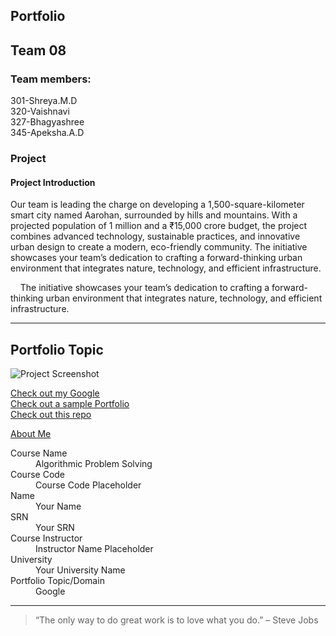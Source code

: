 ## Portfolio
## Team 08
### Team members:
<dl>
  <dt>301-Shreya.M.D</dt>
  <dt>320-Vaishnavi</dt>
  <dt>327-Bhagyashree</dt>
  <dt>345-Apeksha.A.D</dt>
</dl>


### Project
#### Project Introduction
Our team is leading the charge on developing a 1,500-square-kilometer smart city named Aarohan, surrounded by hills and mountains. With a projected population of 1 million and a ₹15,000 crore budget, the project combines advanced technology, sustainable practices, and innovative urban design to create a modern, eco-friendly community. The initiative showcases your team’s dedication to crafting a forward-thinking urban environment that integrates nature, technology, and efficient infrastructure.  

&nbsp;&nbsp;&nbsp;&nbsp;The initiative showcases your team’s dedication to crafting a forward-thinking urban environment that integrates nature, technology, and efficient infrastructure.

---

## Portfolio Topic

![Project Screenshot](assets/image.jpg)

[Check out my Google](https://www.google.com/)<br>
[Check out a sample Portfolio](https://jiyapalrecha35.github.io/Google.github.io/)<br>
[Check out this repo](https://github.com/hiteshchoudhary/apihub)<br>

[About Me](about.md)

<dl>
  <dt>Course Name</dt>
  <dd>Algorithmic Problem Solving</dd>
  <dt>Course Code</dt>
  <dd>Course Code Placeholder</dd>
  <dt>Name</dt>
  <dd>Your Name</dd>
  <dt>SRN</dt>
  <dd>Your SRN</dd>
  <dt>Course Instructor</dt>
  <dd>Instructor Name Placeholder</dd>
  <dt>University</dt>
  <dd>Your University Name</dd>
  <dt>Portfolio Topic/Domain</dt>
  <dd>Google</dd>
</dl>

---

> “The only way to do great work is to love what you do.” – Steve Jobs
